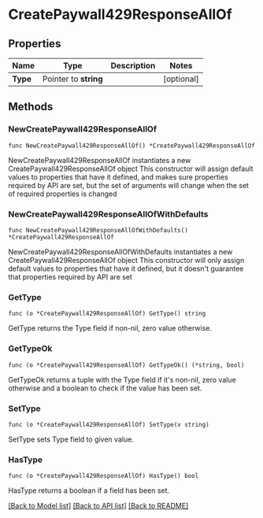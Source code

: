 # CreatePaywall429ResponseAllOf

## Properties

Name | Type | Description | Notes
------------ | ------------- | ------------- | -------------
**Type** | Pointer to **string** |  | [optional] 

## Methods

### NewCreatePaywall429ResponseAllOf

`func NewCreatePaywall429ResponseAllOf() *CreatePaywall429ResponseAllOf`

NewCreatePaywall429ResponseAllOf instantiates a new CreatePaywall429ResponseAllOf object
This constructor will assign default values to properties that have it defined,
and makes sure properties required by API are set, but the set of arguments
will change when the set of required properties is changed

### NewCreatePaywall429ResponseAllOfWithDefaults

`func NewCreatePaywall429ResponseAllOfWithDefaults() *CreatePaywall429ResponseAllOf`

NewCreatePaywall429ResponseAllOfWithDefaults instantiates a new CreatePaywall429ResponseAllOf object
This constructor will only assign default values to properties that have it defined,
but it doesn't guarantee that properties required by API are set

### GetType

`func (o *CreatePaywall429ResponseAllOf) GetType() string`

GetType returns the Type field if non-nil, zero value otherwise.

### GetTypeOk

`func (o *CreatePaywall429ResponseAllOf) GetTypeOk() (*string, bool)`

GetTypeOk returns a tuple with the Type field if it's non-nil, zero value otherwise
and a boolean to check if the value has been set.

### SetType

`func (o *CreatePaywall429ResponseAllOf) SetType(v string)`

SetType sets Type field to given value.

### HasType

`func (o *CreatePaywall429ResponseAllOf) HasType() bool`

HasType returns a boolean if a field has been set.


[[Back to Model list]](../README.md#documentation-for-models) [[Back to API list]](../README.md#documentation-for-api-endpoints) [[Back to README]](../README.md)


